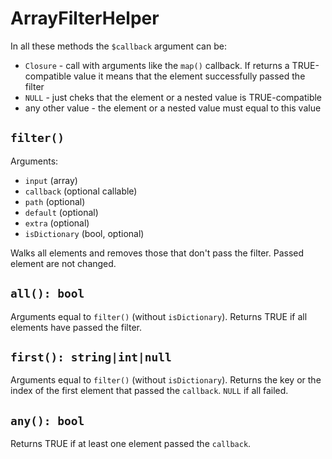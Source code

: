 # ArrayFilterHelper

In all these methods the `$callback` argument can be:

* `Closure` - call with arguments like the `map()` callback. If returns a TRUE-compatible value it means that the element successfully passed the filter
* `NULL` - just cheks that the element or a nested value is TRUE-compatible
* any other value - the element or a nested value must equal to this value

## `filter()`

Arguments:

* `input` (array)
* `callback` (optional callable)
* `path` (optional)
* `default` (optional)
* `extra` (optional)
* `isDictionary` (bool, optional)

Walks all elements and removes those that don't pass the filter.
Passed element are not changed.

## `all(): bool`

Arguments equal to `filter()` (without `isDictionary`).
Returns TRUE if all elements have passed the filter.

## `first(): string|int|null`

Arguments equal to `filter()` (without `isDictionary`).
Returns the key or the index of the first element that passed the `callback`.
`NULL` if all failed.

## `any(): bool`

Returns TRUE if at least one element passed the `callback`.
